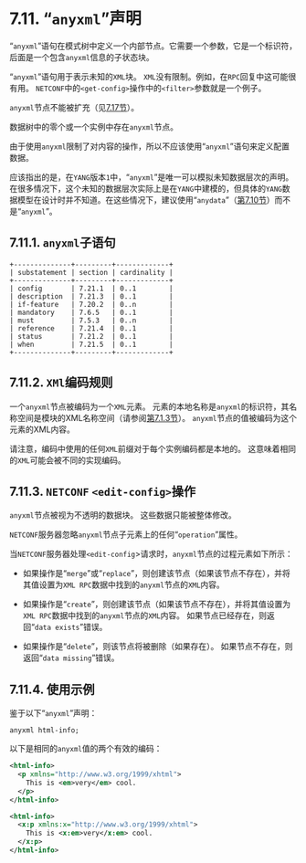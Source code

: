 # 7.11. “`anyxml`”声明

“`anyxml`”语句在模式树中定义一个内部节点。它需要一个参数，它是一个标识符，后面是一个包含`anyxml`信息的子状态块。

“`anyxml`”语句用于表示未知的`XML`块。 `XML`没有限制。例如，在`RPC`回复中这可能很有用。 `NETCONF`中的`<get-config>`操作中的`<filter>`参数就是一个例子。

`anyxml`节点不能被扩充（见[7.17节](7.17.md)）。

数据树中的零个或一个实例中存在`anyxml`节点。

由于使用`anyxml`限制了对内容的操作，所以不应该使用“`anyxml`”语句来定义配置数据。

应该指出的是，在`YANG`版本`1`中，“`anyxml`”是唯一可以模拟未知数据层次的声明。在很多情况下，这个未知的数据层次实际上是在`YANG`中建模的，但具体的`YANG`数据模型在设计时并不知道。在这些情况下，建议使用“`anydata`”（[第7.10节](7.10.md)）而不是“`anyxml`”。

## 7.11.1. `anyxml`子语句

```
+--------------+---------+-------------+
| substatement | section | cardinality |
+--------------+---------+-------------+
| config       | 7.21.1  | 0..1        |
| description  | 7.21.3  | 0..1        |
| if-feature   | 7.20.2  | 0..n        |
| mandatory    | 7.6.5   | 0..1        |
| must         | 7.5.3   | 0..n        |
| reference    | 7.21.4  | 0..1        |
| status       | 7.21.2  | 0..1        |
| when         | 7.21.5  | 0..1        |
+--------------+---------+-------------+
```

## 7.11.2. `XMl`编码规则

一个`anyxml`节点被编码为一个`XML`元素。 元素的本地名称是`anyxml`的标识符，其名称空间是模块的XML名称空间（请参阅[第7.1.3节](7.1.md#713-namespace声明)）。 `anyxml`节点的值被编码为这个元素的XML内容。

请注意，编码中使用的任何`XML`前缀对于每个实例编码都是本地的。 这意味着相同的`XML`可能会被不同的实现编码。

## 7.11.3. `NETCONF` `<edit-config>`操作

`anyxml`节点被视为不透明的数据块。 这些数据只能被整体修改。

`NETCONF`服务器忽略`anyxml`节点子元素上的任何“`operation`”属性。

当`NETCONF`服务器处理`<edit-config`>请求时，`anyxml`节点的过程元素如下所示：

- 如果操作是“`merge`”或“`replace`”，则创建该节点（如果该节点不存在），并将其值设置为`XML RPC`数据中找到的`anyxml`节点的`XML`内容。

- 如果操作是“`create`”，则创建该节点（如果该节点不存在），并将其值设置为`XML RPC`数据中找到的`anyxml`节点的`XML`内容。 如果节点已经存在，则返回“`data exists`”错误。

- 如果操作是“`delete`”，则该节点将被删除（如果存在）。 如果节点不存在，则返回“`data missing`”错误。

## 7.11.4. 使用示例

鉴于以下“`anyxml`”声明：

```YANG
anyxml html-info;
```

以下是相同的`anyxml`值的两个有效的编码：

```xml
<html-info>
  <p xmlns="http://www.w3.org/1999/xhtml">
    This is <em>very</em> cool.
  </p>
</html-info>

<html-info>
  <x:p xmlns:x="http://www.w3.org/1999/xhtml">
    This is <x:em>very</x:em> cool.
  </x:p>
</html-info>
```
